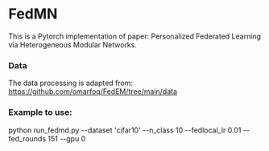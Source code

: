# FedMN
This is a Pytorch implementation of paper: Personalized Federated Learning via Heterogeneous Modular Networks.

### Data
The data processing is adapted from: https://github.com/omarfoq/FedEM/tree/main/data

### Example to use:
python run_fedmd.py --dataset 'cifar10' --n_class 10 --fedlocal_lr 0.01 --fed_rounds 151 --gpu 0
